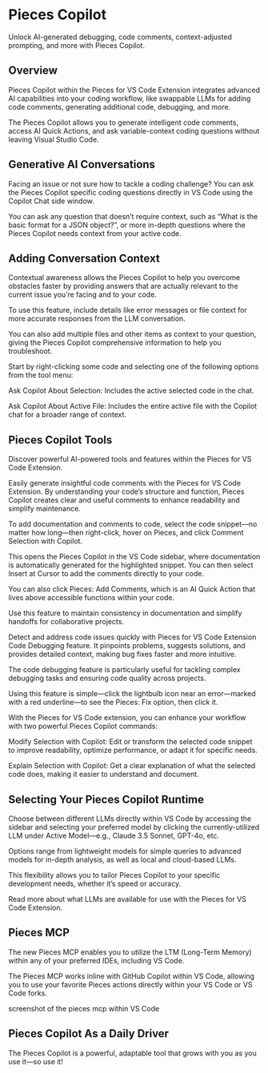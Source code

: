 # Pieces Copilot

Unlock AI-generated debugging, code comments, context-adjusted prompting,  and more with Pieces Copilot.

## Overview

Pieces Copilot within the Pieces for VS Code Extension integrates advanced AI capabilities into your coding workflow, like swappable LLMs for adding code comments, generating additional code, debugging, and more.

The Pieces Copilot allows you to generate intelligent code comments, access AI Quick Actions, and ask variable-context coding questions without leaving Visual Studio Code.

## Generative AI Conversations

Facing an issue or not sure how to tackle a coding challenge? You can ask the Pieces Copilot specific coding questions directly in VS Code using the Copilot Chat side window.

You can ask any question that doesn’t require context, such as “What is the basic format for a JSON object?”, or more in-depth questions where the Pieces Copilot needs context from your active code.



## Adding Conversation Context

Contextual awareness allows the Pieces Copilot to help you overcome obstacles faster by providing answers that are actually relevant to the current issue you’re facing and to your code.

To use this feature, include details like error messages or file context for more accurate responses from the LLM conversation.

You can also add multiple files and other items as context to your question, giving the Pieces Copilot comprehensive information to help you troubleshoot.



Start by right-clicking some code and selecting one of the following options from the tool menu:

Ask Copilot About Selection: Includes the active selected code in the chat.

Ask Copilot About Active File: Includes the entire active file with the Copilot chat for a broader range of context.



## Pieces Copilot Tools

Discover powerful AI-powered tools and features within the Pieces for VS Code Extension.

Easily generate insightful code comments with the Pieces for VS Code Extension. By understanding your code’s structure and function, Pieces Copilot creates clear and useful comments to enhance readability and simplify maintenance.

To add documentation and comments to code, select the code snippet—no matter how long—then right-click, hover on Pieces, and click Comment Selection with Copilot.



This opens the Pieces Copilot in the VS Code sidebar, where documentation is automatically generated for the highlighted snippet. You can then select Insert at Cursor to add the comments directly to your code.

You can also click Pieces: Add Comments, which is an AI Quick Action that lives above accessible functions within your code.



Use this feature to maintain consistency in documentation and simplify handoffs for collaborative projects.

Detect and address code issues quickly with Pieces for VS Code Extension Code Debugging feature. It pinpoints problems, suggests solutions, and provides detailed context, making bug fixes faster and more intuitive.

The code debugging feature is particularly useful for tackling complex debugging tasks and ensuring code quality across projects.

Using this feature is simple—click the lightbulb icon near an error—marked with a red underline—to see the Pieces: Fix option, then click it.



With the Pieces for VS Code extension, you can enhance your workflow with two powerful Pieces Copilot commands:

Modify Selection with Copilot: Edit or transform the selected code snippet to improve readability, optimize performance, or adapt it for specific needs.

Explain Selection with Copilot: Get a clear explanation of what the selected code does, making it easier to understand and document.



## Selecting Your Pieces Copilot Runtime

Choose between different LLMs directly within VS Code by accessing the sidebar and selecting your preferred model by clicking the currently-utilized LLM under Active Model—e.g., Claude 3.5 Sonnet, GPT-4o, etc.

Options range from lightweight models for simple queries to advanced models for in-depth analysis, as well as local and cloud-based LLMs.

This flexibility allows you to tailor Pieces Copilot to your specific development needs, whether it’s speed or accuracy.



Read more about what LLMs are available for use with the Pieces for VS Code Extension.

## Pieces MCP

The new Pieces MCP enables you to utilize the LTM (Long-Term Memory) within any of your preferred IDEs, including VS Code.

The Pieces MCP works inline with GitHub Copilot within VS Code, allowing you to use your favorite Pieces actions directly within your VS Code or VS Code forks.

screenshot of the pieces mcp within VS Code

## Pieces Copilot As a Daily Driver

The Pieces Copilot is a powerful, adaptable tool that grows with you as you use it—so use it!